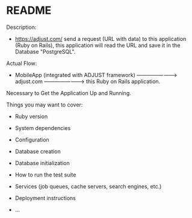 # README
Description:

* https://adjust.com/ send a request (URL with data) to this application (Ruby on Rails), this application will read the URL and save it in the Database "PostgreSQL".
 
Actual Flow:

* MobileApp (integrated with ADJUST framework) ————————> adjust.com  ————————> this Ruby on Rails application.
 
Necessary to Get the Application Up and Running.

Things you may want to cover:

* Ruby version

* System dependencies

* Configuration

* Database creation

* Database initialization

* How to run the test suite

* Services (job queues, cache servers, search engines, etc.)

* Deployment instructions

* ...




